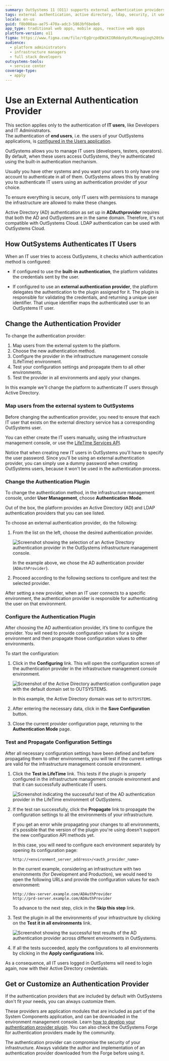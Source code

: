 ```yaml
---
summary: OutSystems 11 (O11) supports external authentication providers for IT users, allowing integration with systems like Active Directory and LDAP.
tags: external authentication, active directory, ldap, security, it user management
locale: en-us
guid: f8b008aa-ae75-470a-adc3-5863bf6be8e6
app_type: traditional web apps, mobile apps, reactive web apps
platform-version: o11
figma: https://www.figma.com/file/rEgQrcpdEWiKIORddoVydX/Managing%20the%20Applications%20Lifecycle?node-id=267:104
audience:
  - platform administrators
  - infrastructure managers
  - full stack developers
outsystems-tools:
  - service center
coverage-type:
  - apply
---
```


# Use an External Authentication Provider

<div class="info" markdown="1">

This section applies only to the authentication of **IT users**, like Developers and IT Administrators.  
The authentication of **end users**, i.e. the users of your OutSystems applications, is [configured in the Users application](../../user-management/end-user-manage/end-user-authentication/intro.md).  

</div>

OutSystems allows you to manage IT users (developers, testers, operators). By default, when these users access OutSystems, they're authenticated using the built-in authentication mechanism.

Usually you have other systems and you want your users to only have one account to authenticate in all of them. OutSystems allows this by enabling you to authenticate IT users using an authentication provider of your choice.

To ensure everything is secure, only IT users with permissions to manage the infrastructure are allowed to make these changes.

<div class="info" markdown="1">

 Active Directory (AD) authentication as set up in **ADAuthprovider** requires that both the AD and OutSystems are in the same domain. Therefore, it's not compatible with OutSystems Cloud. LDAP authentication can be used with OutSystems Cloud.

</div>

## How OutSystems Authenticates IT Users

When an IT user tries to access OutSystems, it checks which authentication method is configured:

* If configured to use the **built-in authentication**, the platform validates the credentials sent by the user.

* If configured to use an **external authentication provider**, the platform delegates the authentication to the plugin assigned for it. The plugin is responsible for validating the credentials, and returning a unique user identifier. That unique identifier maps the authenticated user to an OutSystems IT user.

## Change the Authentication Provider

To change the authentication provider:

1. Map users from the external system to the platform.
1. Choose the new authentication method.
1. Configure the provider in the infrastructure management console (LifeTime) environment.
1. Test your configuration settings and propagate them to all other environments.
1. Test the provider in all environments and apply your changes.

In this example we'll change the platform to authenticate IT users through Active Directory.

### Map users from the external system to OutSystems

Before changing the authentication provider, you need to ensure that each IT user that exists on the external directory service has a corresponding OutSystems user.

You can either create the IT users manually, using the infrastructure management console, or use the [LifeTime Services API](https://success.outsystems.com/Documentation/11/Reference/OutSystems_APIs/LifeTime_API_v2).

Notice that when creating new IT users in OutSystems you'll have to specify the user password. Since you'll be using an external authentication provider, you can simply use a dummy password when creating OutSystems users, because it won't be used in the authentication process.

### Change the Authentication Plugin

To change the authentication method, in the infrastructure management console, under **User Management**, choose **Authentication Mode**.

Out of the box, the platform provides an Active Directory (AD) and LDAP authentication providers that you can see listed.

To choose an external authentication provider, do the following:

1. From the list on the left, choose the desired authentication provider.

    ![Screenshot showing the selection of an Active Directory authentication provider in the OutSystems infrastructure management console.](images/use-an-external-authentication-provider-1.png "Selecting an Authentication Provider")

    In the example above, we chose the AD authentication provider (`ADAuthProvider`).

1. Proceed according to the following sections to configure and test the selected provider.

After setting a new provider, when an IT user connects to a specific environment, the  authentication provider is responsible for authenticating the user on that environment.

### Configure the Authentication Plugin

After choosing the AD authentication provider, it’s time to configure the provider. You will need to provide configuration values for a single environment and then propagate those configuration values to other environments.

To start the configuration:

1. Click in the **Configuring** link. This will open the configuration screen of the authentication provider in the infrastructure management console environment.

    ![Screenshot of the Active Directory authentication configuration page with the default domain set to OUTSYSTEMS.](images/use-an-external-authentication-provider-2.png "Configuring Active Directory Authentication")

    In this example, the Active Directory domain was set to `OUTSYSTEMS`.

1. After entering the necessary data, click in the **Save Configuration** button.

1. Close the current provider configuration page, returning to the **Authentication Mode** page.

### Test and Propagate Configuration Settings

After all necessary configuration settings have been defined and before propagating them to other environments, you will test if the current settings are valid for the infrastructure management console environment.

1. Click the **Test in LifeTime** link. This tests if the plugin is properly configured in the infrastructure management console environment and that it can successfully authenticate IT users.

    ![Screenshot indicating the successful test of the AD authentication provider in the LifeTime environment of OutSystems.](images/use-an-external-authentication-provider-3.png "Testing Authentication Plugin in LifeTime Environment")

1. If the test ran successfully, click the **Propagate** link to propagate the configuration settings to all the environments of your infrastructure.

    <div class="info" markdown="1">

    If you get an error while propagating your changes to all environments, it's possible that the version of the plugin you're using doesn't support the new configuration API methods yet.

    In this case, you will need to configure each environment separately by opening its configuration page:  

    `http://<environment_server_address>/<auth_provider_name>`  

    In the current example, considering an infrastructure with two environments (for Development and Production), we would need to open the following URLs and provide the configuration values for each environment:

    `http://dev-server.example.com/ADAuthProvider`  
    `http://prd-server.example.com/ADAuthProvider`

    </div>

    To advance to the next step, click in the **Skip this step** link.

1. Test the plugin in all the environments of your infrastructure by clicking on the **Test it in all environments** link.

    ![Screenshot showing the successful test results of the AD authentication provider across different environments in OutSystems.](images/use-an-external-authentication-provider-4.png "Authentication Plugin Test Results")

1. If all the tests succeeded, apply the configurations to all environments by clicking in the **Apply configurations** link.

As a consequence, all IT users logged in OutSystems will need to login again, now with their Active Directory credentials.

## Get or Customize an Authentication Provider

If the authentication providers that are included by default with OutSystems don't fit your needs, you can always customize them.

These providers are application modules that are included as part of the System Components application, and can be downloaded in the environment management console. Learn [how to develop your authentication provider plugin](<implement-an-authentication-plugin.md>). You can also check the OutSystems Forge for authentication providers made by the community.

<div class="warning" markdown="1">

The authentication provider can compromise the security of your infrastructure. Always validate the author and implementation of an authentication provider downloaded from the Forge before using it.

</div>
